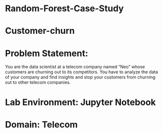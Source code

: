 # Random-Forest-Case-Study
# Customer-churn

# Problem Statement:
You are the data scientist at a telecom company named “Neo” whose customers are churning out to its competitors. You have to analyze the data of your company and find insights and stop your customers from churning out to other telecom companies.

# Lab Environment: Jupyter Notebook
# Domain: Telecom
